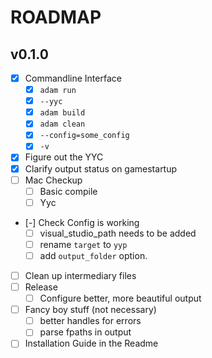 # ROADMAP

## v0.1.0

- [x] Commandline Interface
  - [x] `adam run`
  - [x] `--yyc`
  - [x] `adam build`
  - [x] `adam clean`
  - [x] `--config=some_config`
  - [x] `-v`
- [x] Figure out the YYC
- [x] Clarify output status on gamestartup
- [ ] Mac Checkup
  - [ ] Basic compile
  - [ ] Yyc
- [-] Check Config is working
  - [ ] visual_studio_path needs to be added
  - [ ] rename `target` to `yyp`
  - [ ] add `output_folder` option.
- [ ] Clean up intermediary files
- [ ] Release
  - [ ] Configure better, more beautiful output
- [ ] Fancy boy stuff (not necessary)
  - [ ] better handles for errors
  - [ ] parse fpaths in output
- [ ] Installation Guide in the Readme
